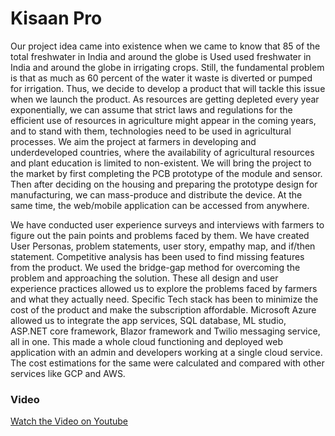 # Kisaan Pro

Our project idea came into existence when we came to know that 85 of the total freshwater in India and around the globe is Used used freshwater in India and around the globe in irrigating crops. Still, the fundamental problem is that as much as 60 percent of the water it waste is diverted or pumped for irrigation. Thus, we decide to develop a product that will tackle this issue when we launch the product. As resources are getting depleted every year exponentially, we can assume that strict laws and regulations for the efficient use of resources in agriculture might appear in the coming years, and to stand with them, technologies need to be used in agricultural processes. We aim the project at farmers in developing and underdeveloped countries, where the availability of agricultural resources and plant education is limited to non-existent. We will bring the project to the market by first completing the PCB prototype of the module and sensor. Then after deciding on the housing and preparing the prototype design for manufacturing, we can mass-produce and distribute the device. At the same time, the web/mobile application can be accessed from anywhere.


We have conducted user experience surveys and interviews with farmers to figure out the pain points and problems faced by them. We have created User Personas, problem statements, user story, empathy map, and if/then statement. Competitive analysis has been used to find missing features from the product. We used the bridge-gap method for overcoming the problem and approaching the solution. These all design and user experience practices allowed us to explore the problems faced by farmers and what they actually need. Specific Tech stack has been to minimize the cost of the product and make the subscription affordable. Microsoft Azure allowed us to integrate the app services, SQL database, ML studio, ASP.NET core framework, Blazor framework and Twilio messaging service, all in one. This made a whole cloud functioning and deployed web application with an admin and developers working at a single cloud service. The cost estimations for the same were calculated and compared with other services like GCP and AWS. 

### Video

[Watch the Video on Youtube](https://www.youtube.com/watch?v=WGa8byqnQ1E)


